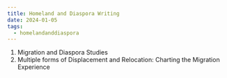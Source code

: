 ```yaml
---
title: Homeland and Diaspora Writing
date: 2024-01-05
tags:
  - homelandanddiaspora
---
```

1. Migration and Diaspora Studies
2. Multiple forms of Displacement and Relocation: Charting the Migration Experience

